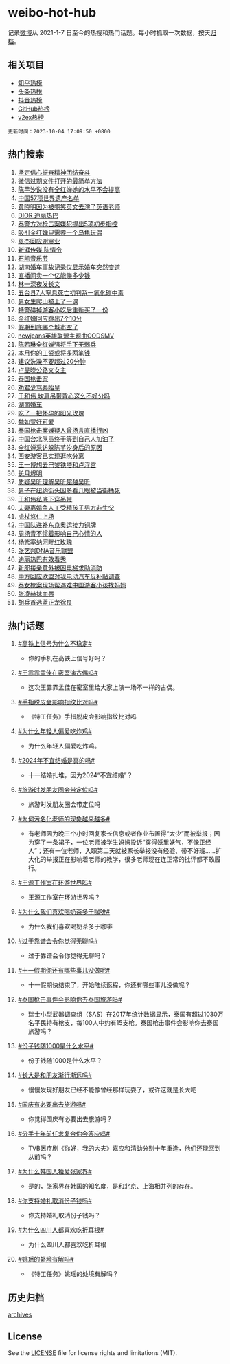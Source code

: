 # weibo-hot-hub

记录[微博](https://www.weibo.com)从 2021-1-7 日至今的热搜和热门话题。每小时抓取一次数据，按天[归档](archives)。

## 相关项目

- [知乎热榜](https://github.com/lonnyzhang423/zhihu-hot-hub)
- [头条热榜](https://github.com/lonnyzhang423/toutiao-hot-hub)
- [抖音热榜](https://github.com/lonnyzhang423/douyin-hot-hub)
- [GitHub热榜](https://github.com/lonnyzhang423/github-hot-hub)
- [v2ex热榜](https://github.com/lonnyzhang423/v2ex-hot-hub)


`更新时间：2023-10-04 17:09:50 +0800`

## 热门搜索

1. [坚定信心振奋精神团结奋斗](https://m.weibo.cn/search?containerid=100103type%3D1%26t%3D10%26q%3D%23%E5%9D%9A%E5%AE%9A%E4%BF%A1%E5%BF%83%E6%8C%AF%E5%A5%8B%E7%B2%BE%E7%A5%9E%E5%9B%A2%E7%BB%93%E5%A5%8B%E6%96%97%23&stream_entry_id=51&isnewpage=1&extparam=seat%3D1%26stream_entry_id%3D51%26pos%3D0%26c_type%3D51%26q%3D%2523%25E5%259D%259A%25E5%25AE%259A%25E4%25BF%25A1%25E5%25BF%2583%25E6%258C%25AF%25E5%25A5%258B%25E7%25B2%25BE%25E7%25A5%259E%25E5%259B%25A2%25E7%25BB%2593%25E5%25A5%258B%25E6%2596%2597%2523%26dgr%3D0%26cate%3D10103%26filter_type%3Drealtimehot%26display_time%3D1696410589%26pre_seqid%3D169641058917896464126)
1. [微信过期文件打开的最简单方法](https://m.weibo.cn/search?containerid=100103type%3D1%26t%3D10%26q%3D%E5%BE%AE%E4%BF%A1%E8%BF%87%E6%9C%9F%E6%96%87%E4%BB%B6%E6%89%93%E5%BC%80%E7%9A%84%E6%9C%80%E7%AE%80%E5%8D%95%E6%96%B9%E6%B3%95&stream_entry_id=31&isnewpage=1&extparam=seat%3D1%26stream_entry_id%3D31%26pos%3D0%26c_type%3D31%26flag%3D16%26cate%3D5001%26dgr%3D0%26realpos%3D1%26filter_type%3Drealtimehot%26band_rank%3D1%26q%3D%25E5%25BE%25AE%25E4%25BF%25A1%25E8%25BF%2587%25E6%259C%259F%25E6%2596%2587%25E4%25BB%25B6%25E6%2589%2593%25E5%25BC%2580%25E7%259A%2584%25E6%259C%2580%25E7%25AE%2580%25E5%258D%2595%25E6%2596%25B9%25E6%25B3%2595%26lcate%3D5001%26display_time%3D1696410589%26pre_seqid%3D169641058917896464126)
1. [陈芋汐说没有全红婵她的水平不会提高](https://m.weibo.cn/search?containerid=100103type%3D1%26t%3D10%26q%3D%23%E9%99%88%E8%8A%8B%E6%B1%90%E8%AF%B4%E6%B2%A1%E6%9C%89%E5%85%A8%E7%BA%A2%E5%A9%B5%E5%A5%B9%E7%9A%84%E6%B0%B4%E5%B9%B3%E4%B8%8D%E4%BC%9A%E6%8F%90%E9%AB%98%23&stream_entry_id=31&isnewpage=1&extparam=seat%3D1%26stream_entry_id%3D31%26pos%3D1%26c_type%3D31%26flag%3D1%26cate%3D5001%26dgr%3D0%26realpos%3D2%26filter_type%3Drealtimehot%26band_rank%3D2%26q%3D%2523%25E9%2599%2588%25E8%258A%258B%25E6%25B1%2590%25E8%25AF%25B4%25E6%25B2%25A1%25E6%259C%2589%25E5%2585%25A8%25E7%25BA%25A2%25E5%25A9%25B5%25E5%25A5%25B9%25E7%259A%2584%25E6%25B0%25B4%25E5%25B9%25B3%25E4%25B8%258D%25E4%25BC%259A%25E6%258F%2590%25E9%25AB%2598%2523%26lcate%3D5001%26display_time%3D1696410589%26pre_seqid%3D169641058917896464126)
1. [中国57项世界遗产名单](https://m.weibo.cn/search?containerid=100103type%3D1%26t%3D10%26q%3D%23%E4%B8%AD%E5%9B%BD57%E9%A1%B9%E4%B8%96%E7%95%8C%E9%81%97%E4%BA%A7%E5%90%8D%E5%8D%95%23&stream_entry_id=31&isnewpage=1&extparam=seat%3D1%26stream_entry_id%3D31%26pos%3D2%26c_type%3D31%26flag%3D1%26cate%3D5001%26dgr%3D0%26realpos%3D3%26filter_type%3Drealtimehot%26band_rank%3D3%26q%3D%2523%25E4%25B8%25AD%25E5%259B%25BD57%25E9%25A1%25B9%25E4%25B8%2596%25E7%2595%258C%25E9%2581%2597%25E4%25BA%25A7%25E5%2590%258D%25E5%258D%2595%2523%26lcate%3D5001%26display_time%3D1696410589%26pre_seqid%3D169641058917896464126)
1. [黄晓明因为被嘲笑英文去演了英语老师](https://m.weibo.cn/search?containerid=100103type%3D1%26t%3D10%26q%3D%23%E9%BB%84%E6%99%93%E6%98%8E%E5%9B%A0%E4%B8%BA%E8%A2%AB%E5%98%B2%E7%AC%91%E8%8B%B1%E6%96%87%E5%8E%BB%E6%BC%94%E4%BA%86%E8%8B%B1%E8%AF%AD%E8%80%81%E5%B8%88%23&stream_entry_id=31&isnewpage=1&extparam=seat%3D1%26stream_entry_id%3D31%26pos%3D3%26c_type%3D31%26flag%3D2%26cate%3D5001%26dgr%3D0%26realpos%3D4%26filter_type%3Drealtimehot%26band_rank%3D4%26q%3D%2523%25E9%25BB%2584%25E6%2599%2593%25E6%2598%258E%25E5%259B%25A0%25E4%25B8%25BA%25E8%25A2%25AB%25E5%2598%25B2%25E7%25AC%2591%25E8%258B%25B1%25E6%2596%2587%25E5%258E%25BB%25E6%25BC%2594%25E4%25BA%2586%25E8%258B%25B1%25E8%25AF%25AD%25E8%2580%2581%25E5%25B8%2588%2523%26lcate%3D5001%26display_time%3D1696410589%26pre_seqid%3D169641058917896464126)
1. [DIOR 迪丽热巴](https://m.weibo.cn/search?containerid=100103type%3D1%26t%3D10%26q%3DDIOR+%E8%BF%AA%E4%B8%BD%E7%83%AD%E5%B7%B4&stream_entry_id=31&isnewpage=1&extparam=seat%3D1%26stream_entry_id%3D31%26pos%3D4%26c_type%3D31%26flag%3D16%26cate%3D5001%26dgr%3D0%26realpos%3D5%26filter_type%3Drealtimehot%26band_rank%3D5%26q%3DDIOR%2520%25E8%25BF%25AA%25E4%25B8%25BD%25E7%2583%25AD%25E5%25B7%25B4%26lcate%3D5001%26display_time%3D1696410589%26pre_seqid%3D169641058917896464126)
1. [泰警方对枪击案嫌犯提出5项初步指控](https://m.weibo.cn/search?containerid=100103type%3D1%26t%3D10%26q%3D%23%E6%B3%B0%E8%AD%A6%E6%96%B9%E5%AF%B9%E6%9E%AA%E5%87%BB%E6%A1%88%E5%AB%8C%E7%8A%AF%E6%8F%90%E5%87%BA5%E9%A1%B9%E5%88%9D%E6%AD%A5%E6%8C%87%E6%8E%A7%23&stream_entry_id=31&isnewpage=1&extparam=seat%3D1%26stream_entry_id%3D31%26pos%3D5%26c_type%3D31%26flag%3D1%26cate%3D5001%26dgr%3D0%26realpos%3D6%26filter_type%3Drealtimehot%26band_rank%3D6%26q%3D%2523%25E6%25B3%25B0%25E8%25AD%25A6%25E6%2596%25B9%25E5%25AF%25B9%25E6%259E%25AA%25E5%2587%25BB%25E6%25A1%2588%25E5%25AB%258C%25E7%258A%25AF%25E6%258F%2590%25E5%2587%25BA5%25E9%25A1%25B9%25E5%2588%259D%25E6%25AD%25A5%25E6%258C%2587%25E6%258E%25A7%2523%26lcate%3D5001%26display_time%3D1696410589%26pre_seqid%3D169641058917896464126)
1. [吸引全红婵只需要一个乌龟玩偶](https://m.weibo.cn/search?containerid=100103type%3D1%26t%3D10%26q%3D%23%E5%90%B8%E5%BC%95%E5%85%A8%E7%BA%A2%E5%A9%B5%E5%8F%AA%E9%9C%80%E8%A6%81%E4%B8%80%E4%B8%AA%E4%B9%8C%E9%BE%9F%E7%8E%A9%E5%81%B6%23&stream_entry_id=31&isnewpage=1&extparam=seat%3D1%26stream_entry_id%3D31%26pos%3D6%26c_type%3D31%26flag%3D0%26cate%3D5001%26dgr%3D0%26realpos%3D7%26filter_type%3Drealtimehot%26band_rank%3D7%26q%3D%2523%25E5%2590%25B8%25E5%25BC%2595%25E5%2585%25A8%25E7%25BA%25A2%25E5%25A9%25B5%25E5%258F%25AA%25E9%259C%2580%25E8%25A6%2581%25E4%25B8%2580%25E4%25B8%25AA%25E4%25B9%258C%25E9%25BE%259F%25E7%258E%25A9%25E5%2581%25B6%2523%26lcate%3D5001%26display_time%3D1696410589%26pre_seqid%3D169641058917896464126)
1. [张杰回应谢震业](https://m.weibo.cn/search?containerid=100103type%3D1%26t%3D10%26q%3D%23%E5%BC%A0%E6%9D%B0%E5%9B%9E%E5%BA%94%E8%B0%A2%E9%9C%87%E4%B8%9A%23&stream_entry_id=31&isnewpage=1&extparam=seat%3D1%26stream_entry_id%3D31%26pos%3D7%26c_type%3D31%26flag%3D0%26cate%3D5001%26dgr%3D0%26realpos%3D8%26filter_type%3Drealtimehot%26band_rank%3D8%26q%3D%2523%25E5%25BC%25A0%25E6%259D%25B0%25E5%259B%259E%25E5%25BA%2594%25E8%25B0%25A2%25E9%259C%2587%25E4%25B8%259A%2523%26lcate%3D5001%26display_time%3D1696410589%26pre_seqid%3D169641058917896464126)
1. [新湃传媒 陈情令](https://m.weibo.cn/search?containerid=100103type%3D1%26t%3D10%26q%3D%E6%96%B0%E6%B9%83%E4%BC%A0%E5%AA%92+%E9%99%88%E6%83%85%E4%BB%A4&stream_entry_id=31&isnewpage=1&extparam=seat%3D1%26stream_entry_id%3D31%26pos%3D8%26c_type%3D31%26flag%3D2%26cate%3D5001%26dgr%3D0%26realpos%3D9%26filter_type%3Drealtimehot%26band_rank%3D9%26q%3D%25E6%2596%25B0%25E6%25B9%2583%25E4%25BC%25A0%25E5%25AA%2592%2520%25E9%2599%2588%25E6%2583%2585%25E4%25BB%25A4%26lcate%3D5001%26display_time%3D1696410589%26pre_seqid%3D169641058917896464126)
1. [石凯音乐节](https://m.weibo.cn/search?containerid=100103type%3D1%26t%3D10%26q%3D%E7%9F%B3%E5%87%AF%E9%9F%B3%E4%B9%90%E8%8A%82&stream_entry_id=31&isnewpage=1&extparam=seat%3D1%26stream_entry_id%3D31%26pos%3D9%26c_type%3D31%26flag%3D1%26cate%3D5001%26dgr%3D0%26realpos%3D10%26filter_type%3Drealtimehot%26band_rank%3D10%26q%3D%25E7%259F%25B3%25E5%2587%25AF%25E9%259F%25B3%25E4%25B9%2590%25E8%258A%2582%26lcate%3D5001%26display_time%3D1696410589%26pre_seqid%3D169641058917896464126)
1. [湖南婚车事故记录仪显示婚车突然变道](https://m.weibo.cn/search?containerid=100103type%3D1%26t%3D10%26q%3D%23%E6%B9%96%E5%8D%97%E5%A9%9A%E8%BD%A6%E4%BA%8B%E6%95%85%E8%AE%B0%E5%BD%95%E4%BB%AA%E6%98%BE%E7%A4%BA%E5%A9%9A%E8%BD%A6%E7%AA%81%E7%84%B6%E5%8F%98%E9%81%93%23&stream_entry_id=31&isnewpage=1&extparam=seat%3D1%26stream_entry_id%3D31%26pos%3D10%26c_type%3D31%26flag%3D2%26cate%3D5001%26dgr%3D0%26realpos%3D11%26filter_type%3Drealtimehot%26band_rank%3D11%26q%3D%2523%25E6%25B9%2596%25E5%258D%2597%25E5%25A9%259A%25E8%25BD%25A6%25E4%25BA%258B%25E6%2595%2585%25E8%25AE%25B0%25E5%25BD%2595%25E4%25BB%25AA%25E6%2598%25BE%25E7%25A4%25BA%25E5%25A9%259A%25E8%25BD%25A6%25E7%25AA%2581%25E7%2584%25B6%25E5%258F%2598%25E9%2581%2593%2523%26lcate%3D5001%26display_time%3D1696410589%26pre_seqid%3D169641058917896464126)
1. [直播间卖一个亿能赚多少钱](https://m.weibo.cn/search?containerid=100103type%3D1%26t%3D10%26q%3D%23%E7%9B%B4%E6%92%AD%E9%97%B4%E5%8D%96%E4%B8%80%E4%B8%AA%E4%BA%BF%E8%83%BD%E8%B5%9A%E5%A4%9A%E5%B0%91%E9%92%B1%23&stream_entry_id=31&isnewpage=1&extparam=seat%3D1%26stream_entry_id%3D31%26pos%3D11%26c_type%3D31%26flag%3D0%26cate%3D5001%26dgr%3D0%26realpos%3D12%26filter_type%3Drealtimehot%26band_rank%3D12%26q%3D%2523%25E7%259B%25B4%25E6%2592%25AD%25E9%2597%25B4%25E5%258D%2596%25E4%25B8%2580%25E4%25B8%25AA%25E4%25BA%25BF%25E8%2583%25BD%25E8%25B5%259A%25E5%25A4%259A%25E5%25B0%2591%25E9%2592%25B1%2523%26lcate%3D5001%26display_time%3D1696410589%26pre_seqid%3D169641058917896464126)
1. [林一深夜发长文](https://m.weibo.cn/search?containerid=100103type%3D1%26t%3D10%26q%3D%23%E6%9E%97%E4%B8%80%E6%B7%B1%E5%A4%9C%E5%8F%91%E9%95%BF%E6%96%87%23&stream_entry_id=31&isnewpage=1&extparam=seat%3D1%26stream_entry_id%3D31%26pos%3D12%26c_type%3D31%26flag%3D0%26cate%3D5001%26dgr%3D0%26realpos%3D13%26filter_type%3Drealtimehot%26band_rank%3D13%26q%3D%2523%25E6%259E%2597%25E4%25B8%2580%25E6%25B7%25B1%25E5%25A4%259C%25E5%258F%2591%25E9%2595%25BF%25E6%2596%2587%2523%26lcate%3D5001%26display_time%3D1696410589%26pre_seqid%3D169641058917896464126)
1. [五台县7人窒息死亡初判系一氧化碳中毒](https://m.weibo.cn/search?containerid=100103type%3D1%26t%3D10%26q%3D%23%E4%BA%94%E5%8F%B0%E5%8E%BF7%E4%BA%BA%E7%AA%92%E6%81%AF%E6%AD%BB%E4%BA%A1%E5%88%9D%E5%88%A4%E7%B3%BB%E4%B8%80%E6%B0%A7%E5%8C%96%E7%A2%B3%E4%B8%AD%E6%AF%92%23&stream_entry_id=31&isnewpage=1&extparam=seat%3D1%26stream_entry_id%3D31%26pos%3D13%26c_type%3D31%26flag%3D0%26cate%3D5001%26dgr%3D0%26realpos%3D14%26filter_type%3Drealtimehot%26band_rank%3D14%26q%3D%2523%25E4%25BA%2594%25E5%258F%25B0%25E5%258E%25BF7%25E4%25BA%25BA%25E7%25AA%2592%25E6%2581%25AF%25E6%25AD%25BB%25E4%25BA%25A1%25E5%2588%259D%25E5%2588%25A4%25E7%25B3%25BB%25E4%25B8%2580%25E6%25B0%25A7%25E5%258C%2596%25E7%25A2%25B3%25E4%25B8%25AD%25E6%25AF%2592%2523%26lcate%3D5001%26display_time%3D1696410589%26pre_seqid%3D169641058917896464126)
1. [男女生爬山被上了一课](https://m.weibo.cn/search?containerid=100103type%3D1%26t%3D10%26q%3D%23%E7%94%B7%E5%A5%B3%E7%94%9F%E7%88%AC%E5%B1%B1%E8%A2%AB%E4%B8%8A%E4%BA%86%E4%B8%80%E8%AF%BE%23&stream_entry_id=31&isnewpage=1&extparam=seat%3D1%26stream_entry_id%3D31%26pos%3D14%26c_type%3D31%26flag%3D32768%26cate%3D5001%26dgr%3D0%26realpos%3D15%26filter_type%3Drealtimehot%26band_rank%3D15%26q%3D%2523%25E7%2594%25B7%25E5%25A5%25B3%25E7%2594%259F%25E7%2588%25AC%25E5%25B1%25B1%25E8%25A2%25AB%25E4%25B8%258A%25E4%25BA%2586%25E4%25B8%2580%25E8%25AF%25BE%2523%26lcate%3D5001%26display_time%3D1696410589%26pre_seqid%3D169641058917896464126)
1. [特警碰掉游客小吃后重新买了一份](https://m.weibo.cn/search?containerid=100103type%3D1%26t%3D10%26q%3D%23%E7%89%B9%E8%AD%A6%E7%A2%B0%E6%8E%89%E6%B8%B8%E5%AE%A2%E5%B0%8F%E5%90%83%E5%90%8E%E9%87%8D%E6%96%B0%E4%B9%B0%E4%BA%86%E4%B8%80%E4%BB%BD%23&stream_entry_id=31&isnewpage=1&extparam=seat%3D1%26stream_entry_id%3D31%26pos%3D15%26c_type%3D31%26flag%3D32768%26cate%3D5001%26dgr%3D0%26realpos%3D16%26filter_type%3Drealtimehot%26band_rank%3D16%26q%3D%2523%25E7%2589%25B9%25E8%25AD%25A6%25E7%25A2%25B0%25E6%258E%2589%25E6%25B8%25B8%25E5%25AE%25A2%25E5%25B0%258F%25E5%2590%2583%25E5%2590%258E%25E9%2587%258D%25E6%2596%25B0%25E4%25B9%25B0%25E4%25BA%2586%25E4%25B8%2580%25E4%25BB%25BD%2523%26lcate%3D5001%26display_time%3D1696410589%26pre_seqid%3D169641058917896464126)
1. [全红婵回应跳出7个10分](https://m.weibo.cn/search?containerid=100103type%3D1%26t%3D10%26q%3D%23%E5%85%A8%E7%BA%A2%E5%A9%B5%E5%9B%9E%E5%BA%94%E8%B7%B3%E5%87%BA7%E4%B8%AA10%E5%88%86%23&stream_entry_id=31&isnewpage=1&extparam=seat%3D1%26stream_entry_id%3D31%26pos%3D16%26c_type%3D31%26flag%3D1%26cate%3D5001%26dgr%3D0%26realpos%3D17%26filter_type%3Drealtimehot%26band_rank%3D17%26q%3D%2523%25E5%2585%25A8%25E7%25BA%25A2%25E5%25A9%25B5%25E5%259B%259E%25E5%25BA%2594%25E8%25B7%25B3%25E5%2587%25BA7%25E4%25B8%25AA10%25E5%2588%2586%2523%26lcate%3D5001%26display_time%3D1696410589%26pre_seqid%3D169641058917896464126)
1. [假期到底哪个城市空了](https://m.weibo.cn/search?containerid=100103type%3D1%26t%3D10%26q%3D%23%E5%81%87%E6%9C%9F%E5%88%B0%E5%BA%95%E5%93%AA%E4%B8%AA%E5%9F%8E%E5%B8%82%E7%A9%BA%E4%BA%86%23&stream_entry_id=31&isnewpage=1&extparam=seat%3D1%26stream_entry_id%3D31%26pos%3D17%26c_type%3D31%26flag%3D1%26cate%3D5001%26dgr%3D0%26realpos%3D18%26filter_type%3Drealtimehot%26band_rank%3D18%26q%3D%2523%25E5%2581%2587%25E6%259C%259F%25E5%2588%25B0%25E5%25BA%2595%25E5%2593%25AA%25E4%25B8%25AA%25E5%259F%258E%25E5%25B8%2582%25E7%25A9%25BA%25E4%25BA%2586%2523%26lcate%3D5001%26display_time%3D1696410589%26pre_seqid%3D169641058917896464126)
1. [newjeans英雄联盟主题曲GODSMV](https://m.weibo.cn/search?containerid=100103type%3D1%26t%3D10%26q%3D%23newjeans%E8%8B%B1%E9%9B%84%E8%81%94%E7%9B%9F%E4%B8%BB%E9%A2%98%E6%9B%B2GODSMV%23&stream_entry_id=31&isnewpage=1&extparam=seat%3D1%26stream_entry_id%3D31%26pos%3D18%26c_type%3D31%26flag%3D0%26cate%3D5001%26dgr%3D0%26realpos%3D19%26filter_type%3Drealtimehot%26band_rank%3D19%26q%3D%2523newjeans%25E8%258B%25B1%25E9%259B%2584%25E8%2581%2594%25E7%259B%259F%25E4%25B8%25BB%25E9%25A2%2598%25E6%259B%25B2GODSMV%2523%26lcate%3D5001%26display_time%3D1696410589%26pre_seqid%3D169641058917896464126)
1. [陈若琳全红婵强将手下无弱兵](https://m.weibo.cn/search?containerid=100103type%3D1%26t%3D10%26q%3D%23%E9%99%88%E8%8B%A5%E7%90%B3%E5%85%A8%E7%BA%A2%E5%A9%B5%E5%BC%BA%E5%B0%86%E6%89%8B%E4%B8%8B%E6%97%A0%E5%BC%B1%E5%85%B5%23&stream_entry_id=31&isnewpage=1&extparam=seat%3D1%26stream_entry_id%3D31%26pos%3D19%26c_type%3D31%26flag%3D1%26cate%3D5001%26dgr%3D0%26realpos%3D20%26filter_type%3Drealtimehot%26band_rank%3D20%26q%3D%2523%25E9%2599%2588%25E8%258B%25A5%25E7%2590%25B3%25E5%2585%25A8%25E7%25BA%25A2%25E5%25A9%25B5%25E5%25BC%25BA%25E5%25B0%2586%25E6%2589%258B%25E4%25B8%258B%25E6%2597%25A0%25E5%25BC%25B1%25E5%2585%25B5%2523%26lcate%3D5001%26display_time%3D1696410589%26pre_seqid%3D169641058917896464126)
1. [本月你的工资或将多两笔钱](https://m.weibo.cn/search?containerid=100103type%3D1%26t%3D10%26q%3D%23%E6%9C%AC%E6%9C%88%E4%BD%A0%E7%9A%84%E5%B7%A5%E8%B5%84%E6%88%96%E5%B0%86%E5%A4%9A%E4%B8%A4%E7%AC%94%E9%92%B1%23&stream_entry_id=31&isnewpage=1&extparam=seat%3D1%26stream_entry_id%3D31%26pos%3D20%26c_type%3D31%26flag%3D1%26cate%3D5001%26dgr%3D0%26realpos%3D21%26filter_type%3Drealtimehot%26band_rank%3D21%26q%3D%2523%25E6%259C%25AC%25E6%259C%2588%25E4%25BD%25A0%25E7%259A%2584%25E5%25B7%25A5%25E8%25B5%2584%25E6%2588%2596%25E5%25B0%2586%25E5%25A4%259A%25E4%25B8%25A4%25E7%25AC%2594%25E9%2592%25B1%2523%26lcate%3D5001%26display_time%3D1696410589%26pre_seqid%3D169641058917896464126)
1. [建议洗澡不要超过20分钟](https://m.weibo.cn/search?containerid=100103type%3D1%26t%3D10%26q%3D%23%E5%BB%BA%E8%AE%AE%E6%B4%97%E6%BE%A1%E4%B8%8D%E8%A6%81%E8%B6%85%E8%BF%8720%E5%88%86%E9%92%9F%23&stream_entry_id=31&isnewpage=1&extparam=seat%3D1%26stream_entry_id%3D31%26pos%3D21%26c_type%3D31%26flag%3D1%26cate%3D5001%26dgr%3D0%26realpos%3D22%26filter_type%3Drealtimehot%26band_rank%3D22%26q%3D%2523%25E5%25BB%25BA%25E8%25AE%25AE%25E6%25B4%2597%25E6%25BE%25A1%25E4%25B8%258D%25E8%25A6%2581%25E8%25B6%2585%25E8%25BF%258720%25E5%2588%2586%25E9%2592%259F%2523%26lcate%3D5001%26display_time%3D1696410589%26pre_seqid%3D169641058917896464126)
1. [卢昱晓公路文女主](https://m.weibo.cn/search?containerid=100103type%3D1%26t%3D10%26q%3D%23%E5%8D%A2%E6%98%B1%E6%99%93%E5%85%AC%E8%B7%AF%E6%96%87%E5%A5%B3%E4%B8%BB%23&stream_entry_id=31&isnewpage=1&extparam=seat%3D1%26stream_entry_id%3D31%26pos%3D22%26c_type%3D31%26flag%3D1%26cate%3D5001%26dgr%3D0%26realpos%3D23%26filter_type%3Drealtimehot%26band_rank%3D23%26q%3D%2523%25E5%258D%25A2%25E6%2598%25B1%25E6%2599%2593%25E5%2585%25AC%25E8%25B7%25AF%25E6%2596%2587%25E5%25A5%25B3%25E4%25B8%25BB%2523%26lcate%3D5001%26display_time%3D1696410589%26pre_seqid%3D169641058917896464126)
1. [泰国枪击案](https://m.weibo.cn/search?containerid=100103type%3D1%26t%3D10%26q%3D%23%E6%B3%B0%E5%9B%BD%E6%9E%AA%E5%87%BB%E6%A1%88%23&stream_entry_id=31&isnewpage=1&extparam=seat%3D1%26stream_entry_id%3D31%26pos%3D23%26c_type%3D31%26flag%3D1%26cate%3D5001%26dgr%3D0%26realpos%3D24%26filter_type%3Drealtimehot%26band_rank%3D24%26q%3D%2523%25E6%25B3%25B0%25E5%259B%25BD%25E6%259E%25AA%25E5%2587%25BB%25E6%25A1%2588%2523%26lcate%3D5001%26display_time%3D1696410589%26pre_seqid%3D169641058917896464126)
1. [劝君少骂秦始皇](https://m.weibo.cn/search?containerid=100103type%3D1%26t%3D10%26q%3D%E5%8A%9D%E5%90%9B%E5%B0%91%E9%AA%82%E7%A7%A6%E5%A7%8B%E7%9A%87&stream_entry_id=31&isnewpage=1&extparam=seat%3D1%26stream_entry_id%3D31%26pos%3D24%26c_type%3D31%26flag%3D0%26cate%3D5001%26dgr%3D0%26realpos%3D25%26filter_type%3Drealtimehot%26band_rank%3D25%26q%3D%25E5%258A%259D%25E5%2590%259B%25E5%25B0%2591%25E9%25AA%2582%25E7%25A7%25A6%25E5%25A7%258B%25E7%259A%2587%26lcate%3D5001%26display_time%3D1696410589%26pre_seqid%3D169641058917896464126)
1. [于和伟 坎肩吊带背心这么不好分吗](https://m.weibo.cn/search?containerid=100103type%3D1%26t%3D10%26q%3D%E4%BA%8E%E5%92%8C%E4%BC%9F+%E5%9D%8E%E8%82%A9%E5%90%8A%E5%B8%A6%E8%83%8C%E5%BF%83%E8%BF%99%E4%B9%88%E4%B8%8D%E5%A5%BD%E5%88%86%E5%90%97&stream_entry_id=31&isnewpage=1&extparam=seat%3D1%26stream_entry_id%3D31%26pos%3D25%26c_type%3D31%26flag%3D1%26cate%3D5001%26dgr%3D0%26realpos%3D26%26filter_type%3Drealtimehot%26band_rank%3D26%26q%3D%25E4%25BA%258E%25E5%2592%258C%25E4%25BC%259F%2520%25E5%259D%258E%25E8%2582%25A9%25E5%2590%258A%25E5%25B8%25A6%25E8%2583%258C%25E5%25BF%2583%25E8%25BF%2599%25E4%25B9%2588%25E4%25B8%258D%25E5%25A5%25BD%25E5%2588%2586%25E5%2590%2597%26lcate%3D5001%26display_time%3D1696410589%26pre_seqid%3D169641058917896464126)
1. [湖南婚车](https://m.weibo.cn/search?containerid=100103type%3D1%26t%3D10%26q%3D%E6%B9%96%E5%8D%97%E5%A9%9A%E8%BD%A6&stream_entry_id=31&isnewpage=1&extparam=seat%3D1%26stream_entry_id%3D31%26pos%3D26%26c_type%3D31%26flag%3D0%26cate%3D5001%26dgr%3D0%26realpos%3D27%26filter_type%3Drealtimehot%26band_rank%3D27%26q%3D%25E6%25B9%2596%25E5%258D%2597%25E5%25A9%259A%25E8%25BD%25A6%26lcate%3D5001%26display_time%3D1696410589%26pre_seqid%3D169641058917896464126)
1. [吃了一把怀孕的阳光玫瑰](https://m.weibo.cn/search?containerid=100103type%3D1%26t%3D10%26q%3D%23%E5%90%83%E4%BA%86%E4%B8%80%E6%8A%8A%E6%80%80%E5%AD%95%E7%9A%84%E9%98%B3%E5%85%89%E7%8E%AB%E7%91%B0%23&stream_entry_id=31&isnewpage=1&extparam=seat%3D1%26stream_entry_id%3D31%26pos%3D27%26c_type%3D31%26flag%3D0%26cate%3D5001%26dgr%3D0%26realpos%3D28%26filter_type%3Drealtimehot%26band_rank%3D28%26q%3D%2523%25E5%2590%2583%25E4%25BA%2586%25E4%25B8%2580%25E6%258A%258A%25E6%2580%2580%25E5%25AD%2595%25E7%259A%2584%25E9%2598%25B3%25E5%2585%2589%25E7%258E%25AB%25E7%2591%25B0%2523%26lcate%3D5001%26display_time%3D1696410589%26pre_seqid%3D169641058917896464126)
1. [魏如萱好可爱](https://m.weibo.cn/search?containerid=100103type%3D1%26t%3D10%26q%3D%E9%AD%8F%E5%A6%82%E8%90%B1%E5%A5%BD%E5%8F%AF%E7%88%B1&stream_entry_id=31&isnewpage=1&extparam=seat%3D1%26stream_entry_id%3D31%26pos%3D28%26c_type%3D31%26flag%3D1%26cate%3D5001%26dgr%3D0%26realpos%3D29%26filter_type%3Drealtimehot%26band_rank%3D29%26q%3D%25E9%25AD%258F%25E5%25A6%2582%25E8%2590%25B1%25E5%25A5%25BD%25E5%258F%25AF%25E7%2588%25B1%26lcate%3D5001%26display_time%3D1696410589%26pre_seqid%3D169641058917896464126)
1. [泰国枪击案嫌疑人曾扬言直播行凶](https://m.weibo.cn/search?containerid=100103type%3D1%26t%3D10%26q%3D%23%E6%B3%B0%E5%9B%BD%E6%9E%AA%E5%87%BB%E6%A1%88%E5%AB%8C%E7%96%91%E4%BA%BA%E6%9B%BE%E6%89%AC%E8%A8%80%E7%9B%B4%E6%92%AD%E8%A1%8C%E5%87%B6%23&stream_entry_id=31&isnewpage=1&extparam=seat%3D1%26stream_entry_id%3D31%26pos%3D29%26c_type%3D31%26flag%3D1%26cate%3D5001%26dgr%3D0%26realpos%3D30%26filter_type%3Drealtimehot%26band_rank%3D30%26q%3D%2523%25E6%25B3%25B0%25E5%259B%25BD%25E6%259E%25AA%25E5%2587%25BB%25E6%25A1%2588%25E5%25AB%258C%25E7%2596%2591%25E4%25BA%25BA%25E6%259B%25BE%25E6%2589%25AC%25E8%25A8%2580%25E7%259B%25B4%25E6%2592%25AD%25E8%25A1%258C%25E5%2587%25B6%2523%26lcate%3D5001%26display_time%3D1696410589%26pre_seqid%3D169641058917896464126)
1. [中国台北队员终于等到自己人加油了](https://m.weibo.cn/search?containerid=100103type%3D1%26t%3D10%26q%3D%23%E4%B8%AD%E5%9B%BD%E5%8F%B0%E5%8C%97%E9%98%9F%E5%91%98%E7%BB%88%E4%BA%8E%E7%AD%89%E5%88%B0%E8%87%AA%E5%B7%B1%E4%BA%BA%E5%8A%A0%E6%B2%B9%E4%BA%86%23&stream_entry_id=31&isnewpage=1&extparam=seat%3D1%26stream_entry_id%3D31%26pos%3D30%26c_type%3D31%26flag%3D1%26cate%3D5001%26dgr%3D0%26realpos%3D31%26filter_type%3Drealtimehot%26band_rank%3D31%26q%3D%2523%25E4%25B8%25AD%25E5%259B%25BD%25E5%258F%25B0%25E5%258C%2597%25E9%2598%259F%25E5%2591%2598%25E7%25BB%2588%25E4%25BA%258E%25E7%25AD%2589%25E5%2588%25B0%25E8%2587%25AA%25E5%25B7%25B1%25E4%25BA%25BA%25E5%258A%25A0%25E6%25B2%25B9%25E4%25BA%2586%2523%26lcate%3D5001%26display_time%3D1696410589%26pre_seqid%3D169641058917896464126)
1. [全红婵采访躲陈芋汐身后的原因](https://m.weibo.cn/search?containerid=100103type%3D1%26t%3D10%26q%3D%23%E5%85%A8%E7%BA%A2%E5%A9%B5%E9%87%87%E8%AE%BF%E8%BA%B2%E9%99%88%E8%8A%8B%E6%B1%90%E8%BA%AB%E5%90%8E%E7%9A%84%E5%8E%9F%E5%9B%A0%23&stream_entry_id=31&isnewpage=1&extparam=seat%3D1%26stream_entry_id%3D31%26pos%3D31%26c_type%3D31%26flag%3D1%26cate%3D5001%26dgr%3D0%26realpos%3D32%26filter_type%3Drealtimehot%26band_rank%3D32%26q%3D%2523%25E5%2585%25A8%25E7%25BA%25A2%25E5%25A9%25B5%25E9%2587%2587%25E8%25AE%25BF%25E8%25BA%25B2%25E9%2599%2588%25E8%258A%258B%25E6%25B1%2590%25E8%25BA%25AB%25E5%2590%258E%25E7%259A%2584%25E5%258E%259F%25E5%259B%25A0%2523%26lcate%3D5001%26display_time%3D1696410589%26pre_seqid%3D169641058917896464126)
1. [西安游客已实现逛吃分离](https://m.weibo.cn/search?containerid=100103type%3D1%26t%3D10%26q%3D%23%E8%A5%BF%E5%AE%89%E6%B8%B8%E5%AE%A2%E5%B7%B2%E5%AE%9E%E7%8E%B0%E9%80%9B%E5%90%83%E5%88%86%E7%A6%BB%23&stream_entry_id=31&isnewpage=1&extparam=seat%3D1%26stream_entry_id%3D31%26pos%3D32%26c_type%3D31%26flag%3D1%26cate%3D5001%26dgr%3D0%26realpos%3D33%26filter_type%3Drealtimehot%26band_rank%3D33%26q%3D%2523%25E8%25A5%25BF%25E5%25AE%2589%25E6%25B8%25B8%25E5%25AE%25A2%25E5%25B7%25B2%25E5%25AE%259E%25E7%258E%25B0%25E9%2580%259B%25E5%2590%2583%25E5%2588%2586%25E7%25A6%25BB%2523%26lcate%3D5001%26display_time%3D1696410589%26pre_seqid%3D169641058917896464126)
1. [王一博想去巴黎铁塔和卢浮宫](https://m.weibo.cn/search?containerid=100103type%3D1%26t%3D10%26q%3D%23%E7%8E%8B%E4%B8%80%E5%8D%9A%E6%83%B3%E5%8E%BB%E5%B7%B4%E9%BB%8E%E9%93%81%E5%A1%94%E5%92%8C%E5%8D%A2%E6%B5%AE%E5%AE%AB%23&stream_entry_id=31&isnewpage=1&extparam=seat%3D1%26stream_entry_id%3D31%26pos%3D33%26c_type%3D31%26flag%3D0%26cate%3D5001%26dgr%3D0%26realpos%3D34%26filter_type%3Drealtimehot%26band_rank%3D34%26q%3D%2523%25E7%258E%258B%25E4%25B8%2580%25E5%258D%259A%25E6%2583%25B3%25E5%258E%25BB%25E5%25B7%25B4%25E9%25BB%258E%25E9%2593%2581%25E5%25A1%2594%25E5%2592%258C%25E5%258D%25A2%25E6%25B5%25AE%25E5%25AE%25AB%2523%26lcate%3D5001%26display_time%3D1696410589%26pre_seqid%3D169641058917896464126)
1. [长月烬明](https://m.weibo.cn/search?containerid=100103type%3D1%26t%3D10%26q%3D%E9%95%BF%E6%9C%88%E7%83%AC%E6%98%8E&stream_entry_id=31&isnewpage=1&extparam=seat%3D1%26stream_entry_id%3D31%26pos%3D34%26c_type%3D31%26flag%3D0%26cate%3D5001%26dgr%3D0%26realpos%3D35%26filter_type%3Drealtimehot%26band_rank%3D35%26q%3D%25E9%2595%25BF%25E6%259C%2588%25E7%2583%25AC%25E6%2598%258E%26lcate%3D5001%26display_time%3D1696410589%26pre_seqid%3D169641058917896464126)
1. [质疑吴昕理解吴昕超越吴昕](https://m.weibo.cn/search?containerid=100103type%3D1%26t%3D10%26q%3D%23%E8%B4%A8%E7%96%91%E5%90%B4%E6%98%95%E7%90%86%E8%A7%A3%E5%90%B4%E6%98%95%E8%B6%85%E8%B6%8A%E5%90%B4%E6%98%95%23&stream_entry_id=31&isnewpage=1&extparam=seat%3D1%26stream_entry_id%3D31%26pos%3D35%26c_type%3D31%26flag%3D1%26cate%3D5001%26dgr%3D0%26realpos%3D36%26filter_type%3Drealtimehot%26band_rank%3D36%26q%3D%2523%25E8%25B4%25A8%25E7%2596%2591%25E5%2590%25B4%25E6%2598%2595%25E7%2590%2586%25E8%25A7%25A3%25E5%2590%25B4%25E6%2598%2595%25E8%25B6%2585%25E8%25B6%258A%25E5%2590%25B4%25E6%2598%2595%2523%26lcate%3D5001%26display_time%3D1696410589%26pre_seqid%3D169641058917896464126)
1. [男子在纽约街头因多看几眼被当街捅死](https://m.weibo.cn/search?containerid=100103type%3D1%26t%3D10%26q%3D%23%E7%94%B7%E5%AD%90%E5%9C%A8%E7%BA%BD%E7%BA%A6%E8%A1%97%E5%A4%B4%E5%9B%A0%E5%A4%9A%E7%9C%8B%E5%87%A0%E7%9C%BC%E8%A2%AB%E5%BD%93%E8%A1%97%E6%8D%85%E6%AD%BB%23&stream_entry_id=31&isnewpage=1&extparam=seat%3D1%26stream_entry_id%3D31%26pos%3D36%26c_type%3D31%26flag%3D1%26cate%3D5001%26dgr%3D0%26realpos%3D37%26filter_type%3Drealtimehot%26band_rank%3D37%26q%3D%2523%25E7%2594%25B7%25E5%25AD%2590%25E5%259C%25A8%25E7%25BA%25BD%25E7%25BA%25A6%25E8%25A1%2597%25E5%25A4%25B4%25E5%259B%25A0%25E5%25A4%259A%25E7%259C%258B%25E5%2587%25A0%25E7%259C%25BC%25E8%25A2%25AB%25E5%25BD%2593%25E8%25A1%2597%25E6%258D%2585%25E6%25AD%25BB%2523%26lcate%3D5001%26display_time%3D1696410589%26pre_seqid%3D169641058917896464126)
1. [于和伟私底下穿吊带](https://m.weibo.cn/search?containerid=100103type%3D1%26t%3D10%26q%3D%23%E4%BA%8E%E5%92%8C%E4%BC%9F%E7%A7%81%E5%BA%95%E4%B8%8B%E7%A9%BF%E5%90%8A%E5%B8%A6%23&stream_entry_id=31&isnewpage=1&extparam=seat%3D1%26stream_entry_id%3D31%26pos%3D37%26c_type%3D31%26flag%3D0%26cate%3D5001%26dgr%3D0%26realpos%3D38%26filter_type%3Drealtimehot%26band_rank%3D38%26q%3D%2523%25E4%25BA%258E%25E5%2592%258C%25E4%25BC%259F%25E7%25A7%2581%25E5%25BA%2595%25E4%25B8%258B%25E7%25A9%25BF%25E5%2590%258A%25E5%25B8%25A6%2523%26lcate%3D5001%26display_time%3D1696410589%26pre_seqid%3D169641058917896464126)
1. [夫妻离婚争人工受精孩子男方非生父](https://m.weibo.cn/search?containerid=100103type%3D1%26t%3D10%26q%3D%23%E5%A4%AB%E5%A6%BB%E7%A6%BB%E5%A9%9A%E4%BA%89%E4%BA%BA%E5%B7%A5%E5%8F%97%E7%B2%BE%E5%AD%A9%E5%AD%90%E7%94%B7%E6%96%B9%E9%9D%9E%E7%94%9F%E7%88%B6%23&stream_entry_id=31&isnewpage=1&extparam=seat%3D1%26stream_entry_id%3D31%26pos%3D38%26c_type%3D31%26flag%3D0%26cate%3D5001%26dgr%3D0%26realpos%3D39%26filter_type%3Drealtimehot%26band_rank%3D39%26q%3D%2523%25E5%25A4%25AB%25E5%25A6%25BB%25E7%25A6%25BB%25E5%25A9%259A%25E4%25BA%2589%25E4%25BA%25BA%25E5%25B7%25A5%25E5%258F%2597%25E7%25B2%25BE%25E5%25AD%25A9%25E5%25AD%2590%25E7%2594%25B7%25E6%2596%25B9%25E9%259D%259E%25E7%2594%259F%25E7%2588%25B6%2523%26lcate%3D5001%26display_time%3D1696410589%26pre_seqid%3D169641058917896464126)
1. [虎杖悠仁上场](https://m.weibo.cn/search?containerid=100103type%3D1%26t%3D10%26q%3D%E8%99%8E%E6%9D%96%E6%82%A0%E4%BB%81%E4%B8%8A%E5%9C%BA&stream_entry_id=31&isnewpage=1&extparam=seat%3D1%26stream_entry_id%3D31%26pos%3D39%26c_type%3D31%26flag%3D0%26cate%3D5001%26dgr%3D0%26realpos%3D40%26filter_type%3Drealtimehot%26band_rank%3D40%26q%3D%25E8%2599%258E%25E6%259D%2596%25E6%2582%25A0%25E4%25BB%2581%25E4%25B8%258A%25E5%259C%25BA%26lcate%3D5001%26display_time%3D1696410589%26pre_seqid%3D169641058917896464126)
1. [中国队递补东京奥运接力铜牌](https://m.weibo.cn/search?containerid=100103type%3D1%26t%3D10%26q%3D%23%E4%B8%AD%E5%9B%BD%E9%98%9F%E9%80%92%E8%A1%A5%E4%B8%9C%E4%BA%AC%E5%A5%A5%E8%BF%90%E6%8E%A5%E5%8A%9B%E9%93%9C%E7%89%8C%23&stream_entry_id=31&isnewpage=1&extparam=seat%3D1%26stream_entry_id%3D31%26pos%3D40%26c_type%3D31%26flag%3D1%26cate%3D5001%26dgr%3D0%26realpos%3D41%26filter_type%3Drealtimehot%26band_rank%3D41%26q%3D%2523%25E4%25B8%25AD%25E5%259B%25BD%25E9%2598%259F%25E9%2580%2592%25E8%25A1%25A5%25E4%25B8%259C%25E4%25BA%25AC%25E5%25A5%25A5%25E8%25BF%2590%25E6%258E%25A5%25E5%258A%259B%25E9%2593%259C%25E7%2589%258C%2523%26lcate%3D5001%26display_time%3D1696410589%26pre_seqid%3D169641058917896464126)
1. [周扬青不惯着影响自己心情的人](https://m.weibo.cn/search?containerid=100103type%3D1%26t%3D10%26q%3D%23%E5%91%A8%E6%89%AC%E9%9D%92%E4%B8%8D%E6%83%AF%E7%9D%80%E5%BD%B1%E5%93%8D%E8%87%AA%E5%B7%B1%E5%BF%83%E6%83%85%E7%9A%84%E4%BA%BA%23&stream_entry_id=31&isnewpage=1&extparam=seat%3D1%26stream_entry_id%3D31%26pos%3D41%26c_type%3D31%26flag%3D0%26cate%3D5001%26dgr%3D0%26realpos%3D42%26filter_type%3Drealtimehot%26band_rank%3D42%26q%3D%2523%25E5%2591%25A8%25E6%2589%25AC%25E9%259D%2592%25E4%25B8%258D%25E6%2583%25AF%25E7%259D%2580%25E5%25BD%25B1%25E5%2593%258D%25E8%2587%25AA%25E5%25B7%25B1%25E5%25BF%2583%25E6%2583%2585%25E7%259A%2584%25E4%25BA%25BA%2523%26lcate%3D5001%26display_time%3D1696410589%26pre_seqid%3D169641058917896464126)
1. [杨紫塞纳河畔红玫瑰](https://m.weibo.cn/search?containerid=100103type%3D1%26t%3D10%26q%3D%23%E6%9D%A8%E7%B4%AB%E5%A1%9E%E7%BA%B3%E6%B2%B3%E7%95%94%E7%BA%A2%E7%8E%AB%E7%91%B0%23&stream_entry_id=31&isnewpage=1&extparam=seat%3D1%26stream_entry_id%3D31%26pos%3D42%26c_type%3D31%26flag%3D1%26cate%3D5001%26dgr%3D0%26realpos%3D43%26filter_type%3Drealtimehot%26band_rank%3D43%26q%3D%2523%25E6%259D%25A8%25E7%25B4%25AB%25E5%25A1%259E%25E7%25BA%25B3%25E6%25B2%25B3%25E7%2595%2594%25E7%25BA%25A2%25E7%258E%25AB%25E7%2591%25B0%2523%26lcate%3D5001%26display_time%3D1696410589%26pre_seqid%3D169641058917896464126)
1. [张艺兴DNA音乐联盟](https://m.weibo.cn/search?containerid=100103type%3D1%26t%3D10%26q%3D%23%E5%BC%A0%E8%89%BA%E5%85%B4DNA%E9%9F%B3%E4%B9%90%E8%81%94%E7%9B%9F%23&stream_entry_id=31&isnewpage=1&extparam=seat%3D1%26stream_entry_id%3D31%26pos%3D43%26c_type%3D31%26flag%3D1%26cate%3D5001%26dgr%3D0%26realpos%3D44%26filter_type%3Drealtimehot%26band_rank%3D44%26q%3D%2523%25E5%25BC%25A0%25E8%2589%25BA%25E5%2585%25B4DNA%25E9%259F%25B3%25E4%25B9%2590%25E8%2581%2594%25E7%259B%259F%2523%26lcate%3D5001%26display_time%3D1696410589%26pre_seqid%3D169641058917896464126)
1. [迪丽热巴有效看秀](https://m.weibo.cn/search?containerid=100103type%3D1%26t%3D10%26q%3D%23%E8%BF%AA%E4%B8%BD%E7%83%AD%E5%B7%B4%E6%9C%89%E6%95%88%E7%9C%8B%E7%A7%80%23&stream_entry_id=31&isnewpage=1&extparam=seat%3D1%26stream_entry_id%3D31%26pos%3D44%26c_type%3D31%26flag%3D0%26cate%3D5001%26dgr%3D0%26realpos%3D45%26filter_type%3Drealtimehot%26band_rank%3D45%26q%3D%2523%25E8%25BF%25AA%25E4%25B8%25BD%25E7%2583%25AD%25E5%25B7%25B4%25E6%259C%2589%25E6%2595%2588%25E7%259C%258B%25E7%25A7%2580%2523%26lcate%3D5001%26display_time%3D1696410589%26pre_seqid%3D169641058917896464126)
1. [新郎接亲意外被困电梯求助消防](https://m.weibo.cn/search?containerid=100103type%3D1%26t%3D10%26q%3D%23%E6%96%B0%E9%83%8E%E6%8E%A5%E4%BA%B2%E6%84%8F%E5%A4%96%E8%A2%AB%E5%9B%B0%E7%94%B5%E6%A2%AF%E6%B1%82%E5%8A%A9%E6%B6%88%E9%98%B2%23&stream_entry_id=31&isnewpage=1&extparam=seat%3D1%26stream_entry_id%3D31%26pos%3D45%26c_type%3D31%26flag%3D32768%26cate%3D5001%26dgr%3D0%26realpos%3D46%26filter_type%3Drealtimehot%26band_rank%3D46%26q%3D%2523%25E6%2596%25B0%25E9%2583%258E%25E6%258E%25A5%25E4%25BA%25B2%25E6%2584%258F%25E5%25A4%2596%25E8%25A2%25AB%25E5%259B%25B0%25E7%2594%25B5%25E6%25A2%25AF%25E6%25B1%2582%25E5%258A%25A9%25E6%25B6%2588%25E9%2598%25B2%2523%26lcate%3D5001%26display_time%3D1696410589%26pre_seqid%3D169641058917896464126)
1. [中方回应欧盟对我电动汽车反补贴调查](https://m.weibo.cn/search?containerid=100103type%3D1%26t%3D10%26q%3D%23%E4%B8%AD%E6%96%B9%E5%9B%9E%E5%BA%94%E6%AC%A7%E7%9B%9F%E5%AF%B9%E6%88%91%E7%94%B5%E5%8A%A8%E6%B1%BD%E8%BD%A6%E5%8F%8D%E8%A1%A5%E8%B4%B4%E8%B0%83%E6%9F%A5%23&stream_entry_id=31&isnewpage=1&extparam=seat%3D1%26stream_entry_id%3D31%26pos%3D46%26c_type%3D31%26flag%3D1%26cate%3D5001%26dgr%3D0%26realpos%3D47%26filter_type%3Drealtimehot%26band_rank%3D47%26q%3D%2523%25E4%25B8%25AD%25E6%2596%25B9%25E5%259B%259E%25E5%25BA%2594%25E6%25AC%25A7%25E7%259B%259F%25E5%25AF%25B9%25E6%2588%2591%25E7%2594%25B5%25E5%258A%25A8%25E6%25B1%25BD%25E8%25BD%25A6%25E5%258F%258D%25E8%25A1%25A5%25E8%25B4%25B4%25E8%25B0%2583%25E6%259F%25A5%2523%26lcate%3D5001%26display_time%3D1696410589%26pre_seqid%3D169641058917896464126)
1. [泰女枪案现场帮遇难中国游客小孩找妈妈](https://m.weibo.cn/search?containerid=100103type%3D1%26t%3D10%26q%3D%23%E6%B3%B0%E5%A5%B3%E6%9E%AA%E6%A1%88%E7%8E%B0%E5%9C%BA%E5%B8%AE%E9%81%87%E9%9A%BE%E4%B8%AD%E5%9B%BD%E6%B8%B8%E5%AE%A2%E5%B0%8F%E5%AD%A9%E6%89%BE%E5%A6%88%E5%A6%88%23&stream_entry_id=31&isnewpage=1&extparam=seat%3D1%26stream_entry_id%3D31%26pos%3D47%26c_type%3D31%26flag%3D0%26cate%3D5001%26dgr%3D0%26realpos%3D48%26filter_type%3Drealtimehot%26band_rank%3D48%26q%3D%2523%25E6%25B3%25B0%25E5%25A5%25B3%25E6%259E%25AA%25E6%25A1%2588%25E7%258E%25B0%25E5%259C%25BA%25E5%25B8%25AE%25E9%2581%2587%25E9%259A%25BE%25E4%25B8%25AD%25E5%259B%25BD%25E6%25B8%25B8%25E5%25AE%25A2%25E5%25B0%258F%25E5%25AD%25A9%25E6%2589%25BE%25E5%25A6%2588%25E5%25A6%2588%2523%26lcate%3D5001%26display_time%3D1696410589%26pre_seqid%3D169641058917896464126)
1. [张凌赫抹血唇](https://m.weibo.cn/search?containerid=100103type%3D1%26t%3D10%26q%3D%23%E5%BC%A0%E5%87%8C%E8%B5%AB%E6%8A%B9%E8%A1%80%E5%94%87%23&stream_entry_id=31&isnewpage=1&extparam=seat%3D1%26stream_entry_id%3D31%26pos%3D48%26c_type%3D31%26flag%3D1%26cate%3D5001%26dgr%3D0%26realpos%3D49%26filter_type%3Drealtimehot%26band_rank%3D49%26q%3D%2523%25E5%25BC%25A0%25E5%2587%258C%25E8%25B5%25AB%25E6%258A%25B9%25E8%25A1%2580%25E5%2594%2587%2523%26lcate%3D5001%26display_time%3D1696410589%26pre_seqid%3D169641058917896464126)
1. [胡兵首选蓝正龙徐良](https://m.weibo.cn/search?containerid=100103type%3D1%26t%3D10%26q%3D%23%E8%83%A1%E5%85%B5%E9%A6%96%E9%80%89%E8%93%9D%E6%AD%A3%E9%BE%99%E5%BE%90%E8%89%AF%23&stream_entry_id=31&isnewpage=1&extparam=seat%3D1%26stream_entry_id%3D31%26pos%3D49%26c_type%3D31%26flag%3D1%26cate%3D5001%26dgr%3D0%26realpos%3D50%26filter_type%3Drealtimehot%26band_rank%3D50%26q%3D%2523%25E8%2583%25A1%25E5%2585%25B5%25E9%25A6%2596%25E9%2580%2589%25E8%2593%259D%25E6%25AD%25A3%25E9%25BE%2599%25E5%25BE%2590%25E8%2589%25AF%2523%26lcate%3D5001%26display_time%3D1696410589%26pre_seqid%3D169641058917896464126)

## 热门话题

1. [#高铁上信号为什么不稳定#](https://m.weibo.cn/search?containerid=231522type%3D1%26t%3D10%26q%3D%23%E9%AB%98%E9%93%81%E4%B8%8A%E4%BF%A1%E5%8F%B7%E4%B8%BA%E4%BB%80%E4%B9%88%E4%B8%8D%E7%A8%B3%E5%AE%9A%23&stream_entry_id=128&isnewpage=1&extparam=seat%3D1%26cate%3D5004%26pos%3D1-0-0%26unitid%3D1696408299276%26c_type%3D128%26dgr%3D0%26lcate%3D5004%26display_time%3D1696410590%26pre_seqid%3D169641059020902737461)
    - 你的手机在高铁上信号好吗？

1. [#王霏霏孟佳在密室演古偶吗#](https://m.weibo.cn/search?containerid=231522type%3D1%26t%3D10%26q%3D%23%E7%8E%8B%E9%9C%8F%E9%9C%8F%E5%AD%9F%E4%BD%B3%E5%9C%A8%E5%AF%86%E5%AE%A4%E6%BC%94%E5%8F%A4%E5%81%B6%E5%90%97%23&stream_entry_id=128&isnewpage=1&extparam=seat%3D1%26cate%3D5004%26pos%3D1-0-1%26unitid%3D1696397779549%26c_type%3D128%26dgr%3D0%26lcate%3D5004%26display_time%3D1696410590%26pre_seqid%3D169641059020902737461)
    - 这次王霏霏孟佳在密室里给大家上演一场不一样的古偶。

1. [#手指脱皮会影响指纹比对吗#](https://m.weibo.cn/search?containerid=231522type%3D1%26t%3D10%26q%3D%23%E6%89%8B%E6%8C%87%E8%84%B1%E7%9A%AE%E4%BC%9A%E5%BD%B1%E5%93%8D%E6%8C%87%E7%BA%B9%E6%AF%94%E5%AF%B9%E5%90%97%23&stream_entry_id=128&isnewpage=1&extparam=seat%3D1%26cate%3D5004%26pos%3D1-0-2%26unitid%3D1696388810434%26c_type%3D128%26dgr%3D0%26lcate%3D5004%26display_time%3D1696410590%26pre_seqid%3D169641059020902737461)
    - 《特工任务》手指脱皮会影响指纹比对吗

1. [#为什么年轻人偏爱吃炸鸡#](https://m.weibo.cn/search?containerid=231522type%3D1%26t%3D10%26q%3D%23%E4%B8%BA%E4%BB%80%E4%B9%88%E5%B9%B4%E8%BD%BB%E4%BA%BA%E5%81%8F%E7%88%B1%E5%90%83%E7%82%B8%E9%B8%A1%23&stream_entry_id=128&isnewpage=1&extparam=seat%3D1%26cate%3D5004%26pos%3D1-0-3%26unitid%3D1696408880192%26c_type%3D128%26dgr%3D0%26lcate%3D5004%26display_time%3D1696410590%26pre_seqid%3D169641059020902737461)
    - 为什么年轻人偏爱吃炸鸡。

1. [#2024年不宜结婚是真的吗#](https://m.weibo.cn/search?containerid=231522type%3D1%26t%3D10%26q%3D%232024%E5%B9%B4%E4%B8%8D%E5%AE%9C%E7%BB%93%E5%A9%9A%E6%98%AF%E7%9C%9F%E7%9A%84%E5%90%97%23&stream_entry_id=128&isnewpage=1&extparam=seat%3D1%26cate%3D5004%26pos%3D1-0-4%26unitid%3D1696311709538%26c_type%3D128%26dgr%3D0%26lcate%3D5004%26display_time%3D1696410590%26pre_seqid%3D169641059020902737461)
    - 十一结婚扎堆，因为2024“不宜结婚”？

1. [#旅游时发朋友圈会带定位吗#](https://m.weibo.cn/search?containerid=231522type%3D1%26t%3D10%26q%3D%23%E6%97%85%E6%B8%B8%E6%97%B6%E5%8F%91%E6%9C%8B%E5%8F%8B%E5%9C%88%E4%BC%9A%E5%B8%A6%E5%AE%9A%E4%BD%8D%E5%90%97%23&stream_entry_id=128&isnewpage=1&extparam=seat%3D1%26cate%3D5004%26pos%3D1-0-5%26unitid%3D1696375609097%26c_type%3D128%26dgr%3D0%26lcate%3D5004%26display_time%3D1696410590%26pre_seqid%3D169641059020902737461)
    - 旅游时发朋友圈会带定位吗

1. [#为何污名化老师的现象越来越多#](https://m.weibo.cn/search?containerid=231522type%3D1%26t%3D10%26q%3D%23%E4%B8%BA%E4%BD%95%E6%B1%A1%E5%90%8D%E5%8C%96%E8%80%81%E5%B8%88%E7%9A%84%E7%8E%B0%E8%B1%A1%E8%B6%8A%E6%9D%A5%E8%B6%8A%E5%A4%9A%23&stream_entry_id=128&isnewpage=1&extparam=seat%3D1%26cate%3D5004%26pos%3D1-0-6%26unitid%3D1696253812904%26c_type%3D128%26dgr%3D0%26lcate%3D5004%26display_time%3D1696410590%26pre_seqid%3D169641059020902737461)
    - 有老师因为晚三个小时回复家长信息或者作业布置得“太少”而被举报；因为穿了一条裙子，一位老师被学生妈妈投诉“穿得妖里妖气，不像正经人”；还有一位老师，入职第二天就被家长举报没有经验、带不好班……扩大化的举报正在影响着老师的教学，很多老师现在连正常的批评都不敢履行。

1. [#王源工作室在环游世界吗#](https://m.weibo.cn/search?containerid=231522type%3D1%26t%3D10%26q%3D%23%E7%8E%8B%E6%BA%90%E5%B7%A5%E4%BD%9C%E5%AE%A4%E5%9C%A8%E7%8E%AF%E6%B8%B8%E4%B8%96%E7%95%8C%E5%90%97%23&stream_entry_id=128&isnewpage=1&extparam=seat%3D1%26cate%3D5004%26pos%3D1-0-7%26unitid%3D1696311995616%26c_type%3D128%26dgr%3D0%26lcate%3D5004%26display_time%3D1696410590%26pre_seqid%3D169641059020902737461)
    - 王源工作室在环游世界吗？

1. [#为什么我们喜欢喝奶茶多于咖啡#](https://m.weibo.cn/search?containerid=231522type%3D1%26t%3D10%26q%3D%23%E4%B8%BA%E4%BB%80%E4%B9%88%E6%88%91%E4%BB%AC%E5%96%9C%E6%AC%A2%E5%96%9D%E5%A5%B6%E8%8C%B6%E5%A4%9A%E4%BA%8E%E5%92%96%E5%95%A1%23&stream_entry_id=128&isnewpage=1&extparam=seat%3D1%26cate%3D5004%26pos%3D1-0-8%26unitid%3D1696391481075%26c_type%3D128%26dgr%3D0%26lcate%3D5004%26display_time%3D1696410590%26pre_seqid%3D169641059020902737461)
    - 为什么我们喜欢喝奶茶多于咖啡

1. [#过于靠谱会令你觉得无聊吗#](https://m.weibo.cn/search?containerid=231522type%3D1%26t%3D10%26q%3D%23%E8%BF%87%E4%BA%8E%E9%9D%A0%E8%B0%B1%E4%BC%9A%E4%BB%A4%E4%BD%A0%E8%A7%89%E5%BE%97%E6%97%A0%E8%81%8A%E5%90%97%23&stream_entry_id=128&isnewpage=1&extparam=seat%3D1%26cate%3D5004%26pos%3D1-0-9%26unitid%3D1696301785766%26c_type%3D128%26dgr%3D0%26lcate%3D5004%26display_time%3D1696410590%26pre_seqid%3D169641059020902737461)
    - 过于靠谱会令你觉得无聊吗？

1. [#十一假期你还有哪些事儿没做呢#](https://m.weibo.cn/search?containerid=231522type%3D1%26t%3D10%26q%3D%23%E5%8D%81%E4%B8%80%E5%81%87%E6%9C%9F%E4%BD%A0%E8%BF%98%E6%9C%89%E5%93%AA%E4%BA%9B%E4%BA%8B%E5%84%BF%E6%B2%A1%E5%81%9A%E5%91%A2%23&stream_entry_id=128&isnewpage=1&extparam=seat%3D1%26cate%3D5004%26pos%3D1-0-10%26unitid%3D1696404690020%26c_type%3D128%26dgr%3D0%26lcate%3D5004%26display_time%3D1696410590%26pre_seqid%3D169641059020902737461)
    - 十一假期快结束了，开始陆续返程，你还有哪些事儿没做呢？  ​​​

1. [#泰国枪击事件会影响你去泰国旅游吗#](https://m.weibo.cn/search?containerid=231522type%3D1%26t%3D10%26q%3D%23%E6%B3%B0%E5%9B%BD%E6%9E%AA%E5%87%BB%E4%BA%8B%E4%BB%B6%E4%BC%9A%E5%BD%B1%E5%93%8D%E4%BD%A0%E5%8E%BB%E6%B3%B0%E5%9B%BD%E6%97%85%E6%B8%B8%E5%90%97%23&stream_entry_id=128&isnewpage=1&extparam=seat%3D1%26cate%3D5004%26pos%3D1-0-11%26unitid%3D1696409789481%26c_type%3D128%26dgr%3D0%26lcate%3D5004%26display_time%3D1696410590%26pre_seqid%3D169641059020902737461)
    - 瑞士小型武器调查组（SAS）在2017年统计数据显示，泰国有超过1030万名平民持有枪支，每100人中约有15支枪。泰国枪击事件会影响你去泰国旅游吗？

1. [#份子钱随1000是什么水平#](https://m.weibo.cn/search?containerid=231522type%3D1%26t%3D10%26q%3D%23%E4%BB%BD%E5%AD%90%E9%92%B1%E9%9A%8F1000%E6%98%AF%E4%BB%80%E4%B9%88%E6%B0%B4%E5%B9%B3%23&stream_entry_id=128&isnewpage=1&extparam=seat%3D1%26cate%3D5004%26pos%3D1-0-12%26unitid%3D1696324890031%26c_type%3D128%26dgr%3D0%26lcate%3D5004%26display_time%3D1696410590%26pre_seqid%3D169641059020902737461)
    - 份子钱随1000是什么水平？

1. [#长大是和朋友渐行渐远吗#](https://m.weibo.cn/search?containerid=231522type%3D1%26t%3D10%26q%3D%23%E9%95%BF%E5%A4%A7%E6%98%AF%E5%92%8C%E6%9C%8B%E5%8F%8B%E6%B8%90%E8%A1%8C%E6%B8%90%E8%BF%9C%E5%90%97%23&stream_entry_id=128&isnewpage=1&extparam=seat%3D1%26cate%3D5004%26pos%3D1-0-13%26unitid%3D1696401088523%26c_type%3D128%26dgr%3D0%26lcate%3D5004%26display_time%3D1696410590%26pre_seqid%3D169641059020902737461)
    - 慢慢发现好朋友已经不能像曾经那样玩耍了，或许这就是长大吧

1. [#国庆有必要出去旅游吗#](https://m.weibo.cn/search?containerid=231522type%3D1%26t%3D10%26q%3D%23%E5%9B%BD%E5%BA%86%E6%9C%89%E5%BF%85%E8%A6%81%E5%87%BA%E5%8E%BB%E6%97%85%E6%B8%B8%E5%90%97%23&stream_entry_id=128&isnewpage=1&extparam=seat%3D1%26cate%3D5004%26pos%3D1-0-14%26unitid%3D1696246586204%26c_type%3D128%26dgr%3D0%26lcate%3D5004%26display_time%3D1696410590%26pre_seqid%3D169641059020902737461)
    - 你觉得国庆有必要出去旅游吗？

1. [#分手十年前任求复合你会答应吗#](https://m.weibo.cn/search?containerid=231522type%3D1%26t%3D10%26q%3D%23%E5%88%86%E6%89%8B%E5%8D%81%E5%B9%B4%E5%89%8D%E4%BB%BB%E6%B1%82%E5%A4%8D%E5%90%88%E4%BD%A0%E4%BC%9A%E7%AD%94%E5%BA%94%E5%90%97%23&stream_entry_id=128&isnewpage=1&extparam=seat%3D1%26cate%3D5004%26pos%3D1-0-15%26unitid%3D1696314393124%26c_type%3D128%26dgr%3D0%26lcate%3D5004%26display_time%3D1696410590%26pre_seqid%3D169641059020902737461)
    - TVB医疗剧《你好，我的大夫》嘉应和清劲分别十年重逢，他们还能回到从前吗？

1. [#为什么韩国人独爱张家界#](https://m.weibo.cn/search?containerid=231522type%3D1%26t%3D10%26q%3D%23%E4%B8%BA%E4%BB%80%E4%B9%88%E9%9F%A9%E5%9B%BD%E4%BA%BA%E7%8B%AC%E7%88%B1%E5%BC%A0%E5%AE%B6%E7%95%8C%23&stream_entry_id=128&isnewpage=1&extparam=seat%3D1%26cate%3D5004%26pos%3D1-0-16%26unitid%3D1696326394930%26c_type%3D128%26dgr%3D0%26lcate%3D5004%26display_time%3D1696410590%26pre_seqid%3D169641059020902737461)
    - 是的，张家界在韩国的知名度，是和北京、上海相并列的存在。

1. [#你支持婚礼取消份子钱吗#](https://m.weibo.cn/search?containerid=231522type%3D1%26t%3D10%26q%3D%23%E4%BD%A0%E6%94%AF%E6%8C%81%E5%A9%9A%E7%A4%BC%E5%8F%96%E6%B6%88%E4%BB%BD%E5%AD%90%E9%92%B1%E5%90%97%23&stream_entry_id=128&isnewpage=1&extparam=seat%3D1%26cate%3D5004%26pos%3D1-0-17%26unitid%3D1696334503718%26c_type%3D128%26dgr%3D0%26lcate%3D5004%26display_time%3D1696410590%26pre_seqid%3D169641059020902737461)
    - 你支持婚礼取消份子钱吗？

1. [#为什么四川人都喜欢吃折耳根#](https://m.weibo.cn/search?containerid=231522type%3D1%26t%3D10%26q%3D%23%E4%B8%BA%E4%BB%80%E4%B9%88%E5%9B%9B%E5%B7%9D%E4%BA%BA%E9%83%BD%E5%96%9C%E6%AC%A2%E5%90%83%E6%8A%98%E8%80%B3%E6%A0%B9%23&stream_entry_id=128&isnewpage=1&extparam=seat%3D1%26cate%3D5004%26pos%3D1-0-18%26unitid%3D1696288624803%26c_type%3D128%26dgr%3D0%26lcate%3D5004%26display_time%3D1696410590%26pre_seqid%3D169641059020902737461)
    - 为什么四川人都喜欢吃折耳根

1. [#姚瑶的处境有解吗#](https://m.weibo.cn/search?containerid=231522type%3D1%26t%3D10%26q%3D%23%E5%A7%9A%E7%91%B6%E7%9A%84%E5%A4%84%E5%A2%83%E6%9C%89%E8%A7%A3%E5%90%97%23&stream_entry_id=128&isnewpage=1&extparam=seat%3D1%26cate%3D5004%26pos%3D1-0-19%26unitid%3D1696395982221%26c_type%3D128%26dgr%3D0%26lcate%3D5004%26display_time%3D1696410590%26pre_seqid%3D169641059020902737461)
    - 《特工任务》姚瑶的处境有解吗？


## 历史归档

[archives](archives)

## License

See the [LICENSE](LICENSE) file for license rights and limitations (MIT).
